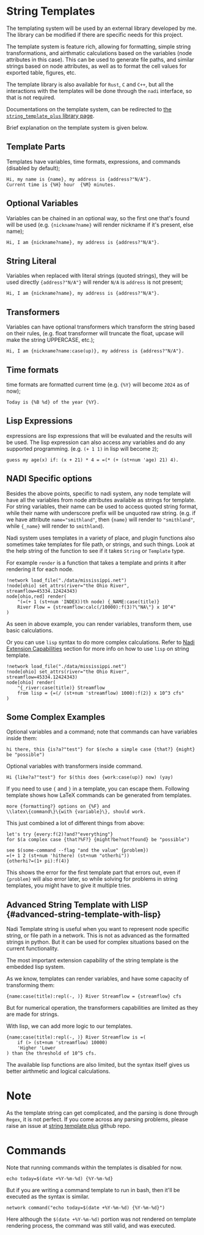 # String Templates

The templating system will be used by an external library developed by
me. The library can be modified if there are specific needs for this
project.

The template system is feature rich, allowing for formatting, simple
string transformations, and airthmatic calculations based on the
variables (node attributes in this case). This can be used to generate
file paths, and similar strings based on node attributes, as well as
to format the cell values for exported table, figures, etc.

The template library is also available for `Rust`, `C` and `C++`, but
all the interactions with the templates will be done through the
`nadi` interface, so that is not required.

Documentations on the template system, can be redirected to
[the `string_template_plus` library page](https://docs.rs/string-template-plus/latest/string_template_plus/).

Brief explanation on the template system is given below.

## Template Parts
Templates have variables, time formats, expressions, and commands (disabled by default);
```stp run name=John; address=123 Road, USA
Hi, my name is {name}, my address is {address?"N/A"}.
Current time is {%H} hour  {%M} minutes.
```
## Optional Variables
Variables can be chained in an optional way, so the first one that's
found will be used (e.g. `{nickname?name}` will render nickname if
it's present, else name);

```stp run name=John; nickname=J; address=123 Road, USA
Hi, I am {nickname?name}, my address is {address?"N/A"}.
```
## String Literal
Variables when replaced with literal strings (quoted strings), they
will be used directly `{address?"N/A"}` will render `N/A` is
`address` is not present;
```stp run name=John
Hi, I am {nickname?name}, my address is {address?"N/A"}.
```

## Transformers
Variables can have optional transformers which transform the string
based on their rules, (e.g. float transformer will truncate the
float, upcase will make the string UPPERCASE, etc.);
```stp run name=Joe
Hi, I am {nickname?name:case(up)}, my address is {address?"N/A"}.
```

## Time formats
time formats are formatted current time (e.g. `{%Y}` will become
`2024` as of now);
```stp run name=John
Today is {%B %d} of the year {%Y}.
```

## Lisp Expressions
expressions are lisp expressions that will be evaluated and the
results will be used. The lisp expression can also access any
variables and do any supported programming. (e.g. `(+ 1 1)` in lisp
will become `2`);
```stp run age=20
guess my age(x) if: (x + 21) * 4 = =(* (+ (st+num 'age) 21) 4).
```

## NADI Specific options
Besides the above points, specific to nadi system, any node template
will have all the variables from node attributes available as strings
for template. For string variables, their name can be used to access
quoted string format, while their name with underscore prefix will be
unquoted raw string. (e.g. if we have attribute `name="smithland"`,
then `{name}` will render to `"smithland"`, while `{_name}` will
render to `smithland`).

Nadi system uses templates in a variety of place, and plugin functions
also sometimes take templates for file path, or strings, and such
things. Look at the help string of the function to see if it takes
`String` or `Template` type.

For example `render` is a function that takes a template and prints it
after rendering it for each node.

```task run
!network load_file("./data/mississippi.net")
!node[ohio] set_attrs(river="the Ohio River", streamflow=45334.12424343)
node[ohio,red] render(
	"(=(+ 1 (st+num 'INDEX))th node) {_NAME:case(title)}
	River Flow = {streamflow:calc(/10000):f(3)?\"NA\"} x 10^4"
)
```
As seen in above example, you can render variables, transform them, use basic calculations.

Or you can use `lisp` syntax to do more complex calculations. Refer to
[Nadi Extension Capabilities](../system/extensions.md) section for more
info on how to use `lisp` on string template.

```task run
!network load_file("./data/mississippi.net")
!node[ohio] set_attrs(river="the Ohio River", streamflow=45334.12424343)
node[ohio] render(
	"{_river:case(title)} Streamflow
	from lisp = {=(/ (st+num 'streamflow) 1000):f(2)} x 10^3 cfs"
)
```

## Some Complex Examples

Optional variables and a command; note that commands can have variables inside them:
```stp run might=may
hi there, this {is?a?"test"} for $(echo a simple case {that?} {might} be "possible")
```

Optional variables with transformers inside command.
```stp run work=Fantastic Job
Hi {like?a?"test"} for $(this does {work:case(up)} now) (yay)
```

If you need to use `{` and `}` in a template, you can escape them. Following template shows how LaTeX commands can be generated from templates.
```stp run command=Error;variable=Var
more {formatting?} options on {%F} and
\\latex\{command\}\{with {variable}\}, should work.
```

This just combined a lot of different things from above:
```stp run
let's try {every:f(2)?and?"everything"}
for $(a complex case {that?%F?} {might?be?not?found} be "possible")

see $(some-command --flag "and the value" {problem})
=(+ 1 2 (st+num 'hithere) (st+num "otherhi"))
{otherhi?=(1+ pi):f(4)}
```

This shows the error for the first template part that errors out, even
if `{problem}` will also error later, so while solving for problems in
string templates, you might have to give it multiple tries.

## Advanced String Template with LISP {#advanced-string-template-with-lisp}

Nadi Template string is useful when you want to represent node
specific string, or file path in a network. This is not as advanced as
the formatted strings in python. But it can be used for complex
situations based on the current functionality.

The most important extension capability of the string template is the
embedded lisp system.

As we know, templates can render variables, and have some capacity of transforming them:

```stp run name=Ohio; streamflow=12000
{name:case(title):repl(-, )} River Streamflow = {streamflow} cfs
```

But for numerical operation, the transformers capabilities are limited as they are made for strings.


With lisp, we can add more logic to our templates.

```stp run name=Ohio; streamflow=12000
{name:case(title):repl(-, )} River Streamflow is =(
	if (> (st+num 'streamflow) 10000)
	'Higher 'Lower
) than the threshold of 10^5 cfs.
```

The available lisp functions are also limited, but the syntax itself
gives us better airthmetic and logical calculations.


# Note
As the template string can get complicated, and the parsing is done
through `Regex`, it is not perfect. If you come across any parsing
problems, please raise an issue at [string template
plus](https://github.com/Atreyagaurav/string-template-plus) github
repo.

# Commands
Note that running commands within the templates is disabled for
now.

```stp run
echo today=$(date +%Y-%m-%d) {%Y-%m-%d}
```

But if you are writing a command template to run in bash, then
it'll be executed as the syntax is similar.

```task run
network command("echo today=$(date +%Y-%m-%d) {%Y-%m-%d}")
```
Here although the `$(date +%Y-%m-%d)` portion was not rendered on template rendering process, the command was still valid, and was executed.

